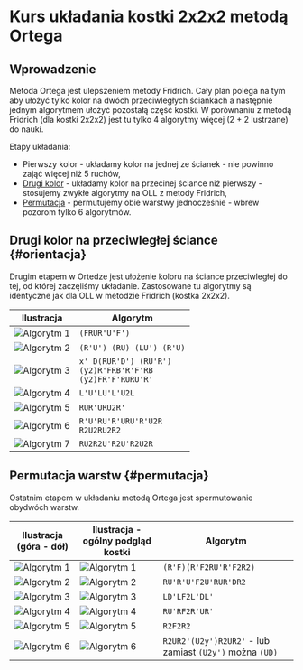 <!---
title: "Kostka 2x2x2 - układanie metodą Ortega"
javascripts: [prettytable.js]
-->
# Kurs układania kostki 2x2x2 metodą Ortega

## Wprowadzenie

Metoda Ortega jest ulepszeniem metody Fridrich. Cały plan polega na tym aby ułożyć tylko kolor na dwóch przeciwległych ściankach a następnie jednym algorytmem ułożyć pozostałą część kostki. W porównaniu z metodą Fridrich (dla kostki 2x2x2) jest tu tylko 4 algorytmy więcej (2 + 2 lustrzane) do nauki.

Etapy układania:

 - Pierwszy kolor - układamy kolor na jednej ze ścianek - nie powinno zająć więcej niż 5 ruchów,
 - [Drugi kolor](#orientacja "Drugi kolor - orientacja") - układamy kolor na przecinej ściance niż pierwszy - stosujemy zwykłe algorytmy na OLL z metody Fridrich,
 - [Permutacja](#permutacja "Permutacja") - permutujemy obie warstwy jednocześnie - wbrew pozorom tylko 6 algorytmów.

## Drugi kolor na przeciwległej ściance {#orientacja}

Drugim etapem w Ortedze jest ułożenie koloru na ściance przeciwległej do tej, od której zaczęliśmy układanie.
Zastosowane tu algorytmy są identyczne jak dla OLL w metodzie Fridrich (kostka 2x2x2).


| Ilustracja                                                   | Algorytm                                                         |
| ------------------------------------------------------------ | ---------------------------------------------------------------- |
| ![Algorytm 1](%site.assets%/images/2x2x2/fridrich/oll/1.png) | `(FRUR'U'F')`                                                      |
| ![Algorytm 2](%site.assets%/images/2x2x2/fridrich/oll/2.png) | `(R'U') (RU) (LU') (R'U)`                                          |
| ![Algorytm 3](%site.assets%/images/2x2x2/fridrich/oll/3.png) | `x' D(RUR'D') (RU'R')`<br>`(y2)R'FRB'R'F'RB`<br>`(y2)FR'F'RURU'R'` |
| ![Algorytm 4](%site.assets%/images/2x2x2/fridrich/oll/4.png) | `L'U'LU'L'U2L`                                                     |
| ![Algorytm 5](%site.assets%/images/2x2x2/fridrich/oll/5.png) | `RUR'URU2R'`                                                       |
| ![Algorytm 6](%site.assets%/images/2x2x2/fridrich/oll/6.png) | `R'U'RU'R'URU'R'U2R`<br>`R2U2RU2R2`                                |
| ![Algorytm 7](%site.assets%/images/2x2x2/fridrich/oll/7.png) | `RU2R2U'R2U'R2U2R`                                                 |

## Permutacja warstw {#permutacja}

Ostatnim etapem w układaniu metodą Ortega jest spermutowanie obydwóch warstw.


| Ilustracja (góra - dół)                                    | Ilustracja  - ogólny podgląd kostki                         | Algorytm                                           |
| ---------------------------------------------------------- | ----------------------------------------------------------- | -------------------------------------------------- |
| ![Algorytm 1](%site.assets%/images/2x2x2/ortega/pll/1.png) | ![Algorytm 1](%site.assets%/images/2x2x2/ortega/pll/1a.png) | `(R'F)(R'F2RU'R'F2R2)`                               |
| ![Algorytm 2](%site.assets%/images/2x2x2/ortega/pll/2.png) | ![Algorytm 2](%site.assets%/images/2x2x2/ortega/pll/2a.png) | `RU'R'U'F2U'RUR'DR2`                                 |
| ![Algorytm 3](%site.assets%/images/2x2x2/ortega/pll/3.png) | ![Algorytm 3](%site.assets%/images/2x2x2/ortega/pll/3a.png) | `LD'LF2L'DL'`                                        |
| ![Algorytm 4](%site.assets%/images/2x2x2/ortega/pll/4.png) | ![Algorytm 4](%site.assets%/images/2x2x2/ortega/pll/4a.png) | `RU'RF2R'UR'`                                        |
| ![Algorytm 5](%site.assets%/images/2x2x2/ortega/pll/5.png) | ![Algorytm 5](%site.assets%/images/2x2x2/ortega/pll/5a.png) | `R2F2R2`                                             |
| ![Algorytm 6](%site.assets%/images/2x2x2/ortega/pll/6.png) | ![Algorytm 6](%site.assets%/images/2x2x2/ortega/pll/6a.png) | `R2UR2'(U2y')R2UR2'` - lub zamiast `(U2y')` można `(UD)` |

